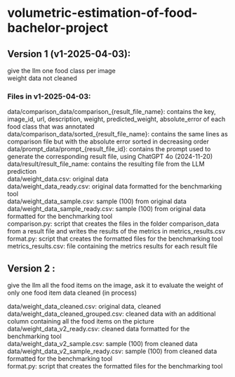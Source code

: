# volumetric-estimation-of-food-bachelor-project

## Version 1 (v1-2025-04-03):  
give the llm one food class per image  
weight data not cleaned  

### Files in v1-2025-04-03:  
data/comparison_data/comparison_{result_file_name}: contains the key, image_id, url, description, weight, predicted_weight, absolute_error of each food class that was annotated  
data/comparison_data/sorted_{result_file_name}: contains the same lines as comparison file but with the absolute error sorted in decreasing order  
data/prompt_data/prompt_{result_file_id}: contains the prompt used to generate the corresponding result file, using ChatGPT 4o (2024-11-20)  
data/result/result_file_name: contains the resulting file from the LLM prediction  
data/weight_data.csv: original data  
data/weight_data_ready.csv: original data formatted for the benchmarking tool  
data/weight_data_sample.csv: sample (100) from original data  
data/weight_data_sample_ready.csv: sample (100) from original data formatted for the benchmarking tool  
comparison.py: script that creates the files in the folder comparison_data from a result file and writes the results of the metrics in metrics_results.csv  
format.py: script that creates the formatted files for the benchmarking tool  
metrics_results.csv: file containing the metrics results for each result file  

## Version 2 :  
give the llm all the food items on the image, ask it to evaluate the weight of only one food item
data cleaned (in process)


data/weight_data_cleaned.csv: original data, cleaned  
data/weight_data_cleaned_grouped.csv: cleaned data with an additional column containing all the food items on the picture  
data/weight_data_v2_ready.csv: cleaned data formatted for the benchmarking tool  
data/weight_data_v2_sample.csv: sample (100) from cleaned data  
data/weight_data_v2_sample_ready.csv: sample (100) from cleaned data formatted for the benchmarking tool  
format.py: script that creates the formatted files for the benchmarking tool  